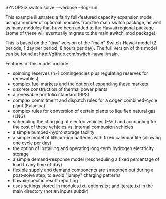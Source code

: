 SYNOPSIS
	switch solve --verbose --log-run

This example illustrates a fairly full-featured capacity expansion model, 
using a number of optional modules from the main switch package, as well
as many modules that have been added to the Hawaii regional package 
(some of these will eventually migrate to the main switch_mod package). 

This is based on the "tiny" version of the "main" Switch-Hawaii model
(2 periods, 1 day per period, 8 hours per day). The full version
of this model can be found at http://github.com/switch-hawaii/main.

Features of this model include:

- spinning reserves (n-1 contingencies plus regulating reserves for 
  renewables) 
- complex fuel markets and the option of expanding these markets
- discrete construction of thermal power plants
- a renewable portfolio standard (RPS)
- complex commitment and dispatch rules for a cogen combined-cycle
  plant (Kalaeloa)
- complex rules for conversion of certain plants to liquified
  natural gas (LNG)
- scheduling the charging of electric vehicles (EVs) and accounting
  for the cost of these vehicles vs. internal combusion vehicles
- a simple pumped-hydro storage facility
- a simple model of lithium-ion batteries with fixed calendar life
  (allowing one cycle per day)
- the option of installing and operating long-term hydrogen 
  electricity storage
- a simple demand-response model (rescheduling a fixed percentage
  of load to any time of day)
- flexible supply and demand components are smoothed out during
  a post-solve step, to avoid "jumpy" charging patterns
- hawaii-specific result reporting
- uses settings stored in modules.txt, options.txt and iterate.txt 
  in the main directory (not an inputs subdir)
  
  